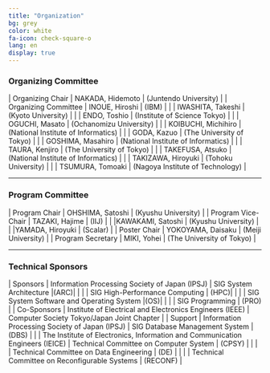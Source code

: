 ```yaml
---
title: "Organization"
bg: grey
color: white
fa-icon: check-square-o
lang: en
display: true
---
```


### Organizing Committee

| Organizing Chair | NAKADA, Hidemoto | (Juntendo University) |
| Organizing Committee | INOUE, Hiroshi | (IBM) |
| | IWASHITA, Takeshi | (Kyoto University) |
| | ENDO, Toshio | (Institute of Science Tokyo) |
| | OGUCHI, Masato | (Ochanomizu University) |
| | KOIBUCHI, Michihiro | (National Institute of Informatics) |
| | GODA, Kazuo | (The University of Tokyo) |
| | GOSHIMA, Masahiro | (National Institute of Informatics) |
| | TAURA, Kenjiro | (The University of Tokyo) |
| | TAKEFUSA, Atsuko | (National Institute of Informatics) |
| | TAKIZAWA, Hiroyuki | (Tohoku University) |
| | TSUMURA, Tomoaki | (Nagoya Institute of Technology) |

---

### Program Committee

| Program Chair | OHSHIMA, Satoshi | (Kyushu University) |
| Program Vice-Chair | TAZAKI, Hajime | (IIJ) |
| |KAWAKAMI, Satoshi | (Kyushu University) |
| |YAMADA, Hiroyuki | (Scalar) |
| Poster Chair | YOKOYAMA, Daisaku | (Meiji University) |
| Program Secretary | MIKI, Yohei | (The University of Tokyo) |

<!-- |Program Committee | KOSHIBA, Atsushi |(Technical University of Munich)|
| |KUGA, Yohei |(The University of Tokyo)|
| |SAKAMOTO, Ryuichi |(Tokyo Institute of Technology)|
| |AKIYAMA, Soramichi |(Ritsumeikan University)|
| |SATO, Masaya |(Okayama Prefectural University)|
| |FUKAI, Takaaki |(AIST)|
| |YOSHIMURA, Takeshi |(IBM Research - Tokyo)|
| |TADOKORO, Hidekazu |(KIOXIA)|
| |HAYASAKA, Mitsuo |(Hitachi)|
| |TAZAKI, Hajime |(IIJ)|
| |MATSUBARA, Katsuya |(Future University Hakodate)|
| |YAMAGUCHI, Saneyasu |(Kogakuin University)|
| |ANDO, Kota |(Hokkaido University)|
| |OGAWA, Shugo |(Hitachi)|
| |SHIBATA, Seiya |(NEC)|
| |KADOMOTO, Junichiro |(The University of Tokyo)|
| |KOJIMA, Takuya |(The University of Tokyo)|
| |KOBAYASHI, Ryohei |(Tsukuba University)|
| |YAMAKI, Hayato |(The University of Electro-Communications)|
| |, Thiem Van Chu |(Tokyo Institute of Technology)|
| |KAWAKAMI, Satoshi |(Kyushu University)|
| |YASUDO, Ryota |(Kyoto University)|
| |KOIZUMI, Toru |(Nagoya Institute of Technology)|
| |FUJIEDA, Naoki |(Aichi Institute of Technology)|
| |ODAJIMA, Tetsuya |(Fujitsu)|
| |UKEZONO, Tomoaki |(Fukuoka University)|
| |TSUJI, Miwako |(RIKEN R-CCS)|
| |FUKAYA, Takeshi |(Hokkaido University)|
| |HOSHINO, Tetsuya |(Nagoya University)|
| |YOKOTA, Rio |(Tokyo Institute of Technology)|
| |SHIMOKAWABE, Takashi |(The University of Tokyo)|
| |NAKASHIMA, Kouta |(Fujitsu)|
| |NAKAO, Masahiro |(RIKEN R-CCS)|
| |FUJITA, Norihisa |(Tsukuba University)|
| |MIKI, Yohei |(The University of Tokyo)|
| |SATO, Kento |(RIKEN R-CCS)|
| |IMAKURA, Akira |(Tsukuba University)|
| |KOMATSU, Kazuhiko |(Tohoku University)|
| |FUJII, Akihiro |(Kogakuin University)|
| |KAWAI, Masatoshi |(Nagoya University)|
| |HIROTA, Yusuke |(Fukui University)|
| |OOTOMO, Hiroyuki |(NVIDIA)|
| |MATSUZAKI, Kiminori |(Kochi University of Technology)|
| |HORIE, Michihiro |(IBM Japan)|
| |YASUGI, Masahiro |(Kyushu Institute of Technology)|
| |ONIZUKA, Makoto |(Osaka University)|
| |KAWASHIMA, Hideyuki |(Keio University)|
| |GODA, Kazuo |(The University of Tokyo)|
| |MIYAZAKI, Jun |(Tokyo Institute of Technology )|
| |NAKAZONO, Sho |(LY Corporation)|
| |NAKAZAWA, Rina |(IBM Research - Tokyo)|
| |KANETA, Yusaku |(Rakuten Mobile, Inc.)|
| |NEMOTO, Jun |(Scalar, Inc.)|
| |SUGIURA, Kento |(Nagoya University)|
| |HOSHINO, Takashi |(Cybozu Labs, Inc.)|
|Young PC |SATAKE, Yuki |(Hokkaido University)| -->

---

### Technical Sponsors

| Sponsors | Information Processing Society of Japan (IPSJ) | SIG System Architecture |(ARC)|
| | | SIG High-Performance Computing | (HPC)|
| | | SIG System Software and Operating System |(OS)|
| | | SIG Programming | (PRO) |
| Co-Sponsors | Institute of Electrical and Electronics Engineers (IEEE) | Computer Society Tokyo/Japan Joint Chapter |
| Support     | Information Processing Society of Japan (IPSJ) | SIG Database Management System | (DBS) |
| | The Institute of Electronics, Information and Communication Engineers (IEICE) | Technical Committee on Computer System | (CPSY) |
| | | Technical Committee on Data Engineering | (DE) |
| | | Technical Committee on Reconfigurable Systems | (RECONF) |
